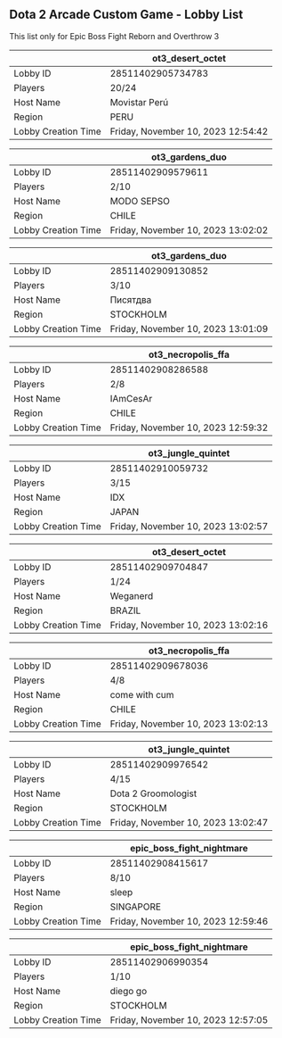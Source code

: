 ## Dota 2 Arcade Custom Game - Lobby List

This list only for Epic Boss Fight Reborn and Overthrow 3

|  | ot3_desert_octet |
| ------ | ------ |
| Lobby ID | 28511402905734783 |
| Players | 20/24 |
| Host Name | Movistar Perú |
| Region | PERU |
| Lobby Creation Time | Friday, November 10, 2023 12:54:42 |


|  | ot3_gardens_duo |
| ------ | ------ |
| Lobby ID | 28511402909579611 |
| Players | 2/10 |
| Host Name | MODO SEPSO |
| Region | CHILE |
| Lobby Creation Time | Friday, November 10, 2023 13:02:02 |


|  | ot3_gardens_duo |
| ------ | ------ |
| Lobby ID | 28511402909130852 |
| Players | 3/10 |
| Host Name | Писятдва |
| Region | STOCKHOLM |
| Lobby Creation Time | Friday, November 10, 2023 13:01:09 |


|  | ot3_necropolis_ffa |
| ------ | ------ |
| Lobby ID | 28511402908286588 |
| Players | 2/8 |
| Host Name | IAmCesAr |
| Region | CHILE |
| Lobby Creation Time | Friday, November 10, 2023 12:59:32 |


|  | ot3_jungle_quintet |
| ------ | ------ |
| Lobby ID | 28511402910059732 |
| Players | 3/15 |
| Host Name | IDX |
| Region | JAPAN |
| Lobby Creation Time | Friday, November 10, 2023 13:02:57 |


|  | ot3_desert_octet |
| ------ | ------ |
| Lobby ID | 28511402909704847 |
| Players | 1/24 |
| Host Name | Weganerd |
| Region | BRAZIL |
| Lobby Creation Time | Friday, November 10, 2023 13:02:16 |


|  | ot3_necropolis_ffa |
| ------ | ------ |
| Lobby ID | 28511402909678036 |
| Players | 4/8 |
| Host Name | come with cum |
| Region | CHILE |
| Lobby Creation Time | Friday, November 10, 2023 13:02:13 |


|  | ot3_jungle_quintet |
| ------ | ------ |
| Lobby ID | 28511402909976542 |
| Players | 4/15 |
| Host Name | Dota 2 Groomologist |
| Region | STOCKHOLM |
| Lobby Creation Time | Friday, November 10, 2023 13:02:47 |


|  | epic_boss_fight_nightmare |
| ------ | ------ |
| Lobby ID | 28511402908415617 |
| Players | 8/10 |
| Host Name | sleep |
| Region | SINGAPORE |
| Lobby Creation Time | Friday, November 10, 2023 12:59:46 |


|  | epic_boss_fight_nightmare |
| ------ | ------ |
| Lobby ID | 28511402906990354 |
| Players | 1/10 |
| Host Name | diego go |
| Region | STOCKHOLM |
| Lobby Creation Time | Friday, November 10, 2023 12:57:05 |


